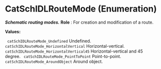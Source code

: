 # CatSchIDLRouteMode (Enumeration)

**_Schematic routing modes._**
**Role** : For creation and modification of a route.

**Values:**

` catSchIDLRouteMode_Undefined`      Undefined.
` catSchIDLRouteMode_HorizontalVertical`      Horizontal-vertical.
` catSchIDLRouteMode_HorizontalVertical45`      Horizontal-vertical and 45 degree.
` catSchIDLRouteMode_PointToPoint`      Point-to-point.
` catSchIDLRouteMode_AroundObject`      Around object.